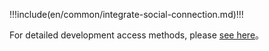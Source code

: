 <IntegrationDetailCard title="Start developing access">

!!!include(en/common/integrate-social-connection.md)!!!

For detailed development access methods, please [see here](/en/guides/authentication/social/#choose-the-appropriate-development-integration-method)。

</IntegrationDetailCard>
